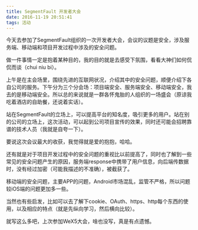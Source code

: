```yaml
---
title: SegmentFault 开发者大会
date: 2016-11-19 20:51:41
tags: 活动
---
```

今天去参加了SegmentFault组织的一次开发者大会，会议的议题是安全，涉及服务端、移动端和项目开发过程中涉及的安全问题。

做一件事情一定是抱着某种目的，我的目的就是去感受下氛围，看看大神们如何侃侃而谈（chui niu bi）。

上午是在主会场里，围绕先进的互联网状况，介绍其中的安全问题，顺便介绍下各自公司的服务。下午分为三个分会场：项目端安全、服务端安全、移动端安全，我去的是移动端安全。所以总的来说就是一群各怀鬼胎的人组织的一场盛会（原谅我吃着酒店的自助餐，还说着实话）。

站在SegmentFault的立场上，可以提高平台的知名度，吸引更多的用户。站在别的公司的立场上，这次活动，可以起到公司项目宣传的效果，同时还可能会招聘靠谱的技术人员（我就是自夸一下）。

要说这次会议最大的收获，我觉得就是爱的抱抱，哈哈。

还有就是对于项目开发过程中的安全问题的重视比以前提高了，同时也了解到一些常见的安全问题产生的原因，服务端response中携带了用户信息，向后端传数据时，没有经过加密（可能我描述的不准确），被截获了。

移动端的安全问题，主要APP的问题，Android市场混乱，监管不严格，所以问题较iOS端的问题更加多一些。

当然也有些启发，比如可以去了解下cookie、OAuth、https、http每个东西的使用，以及相应的特点（就是先纵向学习，然后横向比较）。

就写这么多吧，上次参加WeX5大会，啥也没写，真是有点遗憾。
